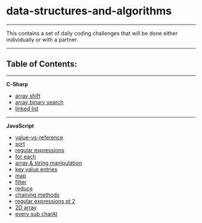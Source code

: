 # data-structures-and-algorithms
---

This contains a set of daily coding challenges that will be done either individually or with a partner.

---

## Table of Contents:
---

**C-Sharp**
* [array shift](code-challenges/csharp/ArrayShift)
* [array binary search](code-challenges/csharp/BinarySearch)
* [linked list](code-Challenges/csharp/LinkedList)

---

**JavaScript**
* [value-vs-reference](code-challenges/javascript/value-vs-reference)
* [sort](code-challenges/javascript/sort)
* [regular expressions](code-challenges/javascript/regular-expressions)
* [for each](code-challenges/javascript/for-each)
* [array & string manipulation](code-challenges/javascript/array-and-string-methods)
* [key value entries](code-challenges/javascript/06-keys-values-entries)
* [map](code-challenges/javascript/07-map)
* [filter](code-challenges/javascript/08-filter)
* [reduce](code-challenges/javascript/09-reduce)
* [chaining methods](code-challenges/javascript/10-chaining-methods)
* [regular expressions pt 2](code-challenges/javascript/10-regex-02)
* [2D array](code-challenges/javascript/12-2d-arrays)
* [every sub charAt](code-challenges/javascript/13-every-sub-charAt)


